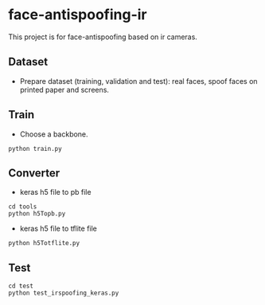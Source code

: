 # face-antispoofing-ir

This project is for face-antispoofing based on ir cameras.

## Dataset
* Prepare dataset (training, validation and test): real faces, spoof faces on
  printed paper and screens.

## Train
* Choose a backbone.
```Shell
python train.py
```

## Converter
* keras h5 file to pb file

```Shell
cd tools
python h5Topb.py
```

* keras h5 file to tflite file

```Shell
python h5Totflite.py
```

## Test
```Shell
cd test
python test_irspoofing_keras.py
```
